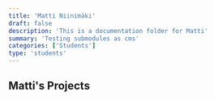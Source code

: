 ```yaml
---
title: 'Matti Niinimäki'
draft: false
description: 'This is a documentation folder for Matti'
summary: 'Testing submodules as cms'
categories: ['Students']
type: 'students'
---
```


## Matti's Projects

